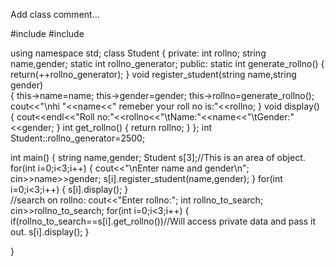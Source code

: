 Add class comment…

#include <iostream>
#include <string>

using namespace std;
class Student
{
 private:
 int rollno;
 string name,gender;
 static int rollno_generator;
 public:
 	static int generate_rollno()
 	{
 		return(++rollno_generator);
	 }
 void register_student(string name,string gender)	
 {
 	this->name=name;
 	this->gender=gender;
 	this->rollno=generate_rollno();
 	cout<<"\nhi "<<name<<" remeber your roll no is:"<<rollno;
 }
 void display()
 {
 	cout<<endl<<"Roll no:"<<rollno<<"\tName:"<<name<<"\tGender:"<<gender;
 }
 int get_rollno()
 {
 	return rollno;
 }
};
int Student::rollno_generator=2500;

int main() 
{
	string name,gender;
	Student s[3];//This is an area of object. 
	for(int i=0;i<3;i++)
	{
		cout<<"\nEnter name and gender\n";
		cin>>name>>gender;
		s[i].register_student(name,gender);
	}
	for(int i=0;i<3;i++)
	{
		s[i].display();
	}	
	//search on rollno:
	cout<<"Enter rollno:";
	int rollno_to_search;
	cin>>rollno_to_search;
	for(int i=0;i<3;i++)
	{
		if(rollno_to_search==s[i].get_rollno())//Will access private data and pass it out. 
			s[i].display();
    }
    
}
